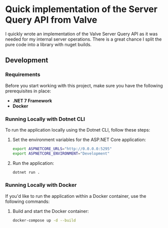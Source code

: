 # Quick implementation of the Server Query API from Valve

I quickly wrote an implementation of the Valve Server Query API as it was needed for my internal server operations. There is a great chance I split the pure code into a library with nuget builds.

## Development


### Requirements

Before you start working with this project, make sure you have the following prerequisites in place:

- **.NET 7 Framework**
- **Docker** 

### Running Locally with Dotnet CLI

To run the application locally using the Dotnet CLI, follow these steps:

1. Set the environment variables for the ASP.NET Core application:

   ```sh
   export ASPNETCORE_URLS="http://0.0.0.0:5295"
   export ASPNETCORE_ENVIRONMENT="Development"
   ```

2. Run the application:
   ```sh
   dotnet run .
   ```

### Running Locally with Docker

If you'd like to run the application within a Docker container, use the following commands:

1. Build and start the Docker container:
   ```sh
   docker-compose up -d --build
   ```

